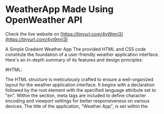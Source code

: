 # WeatherApp Made Using OpenWeather API
Check the live website on [https://tinyurl.com/4yt9mrj3](https://tinyurl.com/4yt9mrj3)

A Simple Gradient Weather App
The provided HTML and CSS code constitute the foundation of a user-friendly weather application interface. Here's an in-depth summary of its features and design principles:

#HTML:

The HTML structure is meticulously crafted to ensure a well-organized layout for the weather application interface.
It begins with a <!DOCTYPE html> declaration followed by the <html> root element with the specified language attribute set to "en".
Within the <head> section, meta tags are included to define character encoding and viewport settings for better responsiveness on various devices.
The title of the application, "Weather App", is set within the <title> tag.
An external stylesheet, "style.css", is linked to enhance the visual presentation and maintain separation of concerns.
The <body> element encapsulates the entire content of the application, facilitating structured display and interaction.


#CSS:

The CSS rules are meticulously crafted to achieve a visually appealing and user-friendly design for the weather application.
A global reset is applied to standardize default margin, padding, font-family, and box-sizing across different browsers for a consistent user experience.
The background of the body is elegantly styled with a dark color scheme (#222), providing a visually appealing backdrop for the application content.
The main container for the weather application, designated with the .card class, undergoes comprehensive styling to ensure an aesthetically pleasing appearance.
The search bar, represented by the .search class, is meticulously designed with carefully chosen padding, border-radius, and alignment properties to enhance usability and visual appeal.
The weather information elements, including temperature, city name, weather icon, humidity, and wind speed, are styled with appropriate font sizes, colors, and alignments to ensure readability and aesthetic harmony.
Special attention is given to error handling, with the error message container styled for clear visibility and readability in case of invalid user input or network errors.
Overall, the combination of well-structured HTML markup and thoughtfully crafted CSS styles results in a visually stunning and highly functional weather application interface. Users are provided with an intuitive platform to effortlessly access and explore weather information for different cities while enjoying a seamless and visually appealing user experience.
